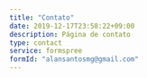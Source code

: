 ```yaml
---
title: "Contato"
date: 2019-12-17T23:58:22+09:00
description: Página de contato
type: contact
service: formspree
formId: "alansantosmg@gmail.com"
---
```

